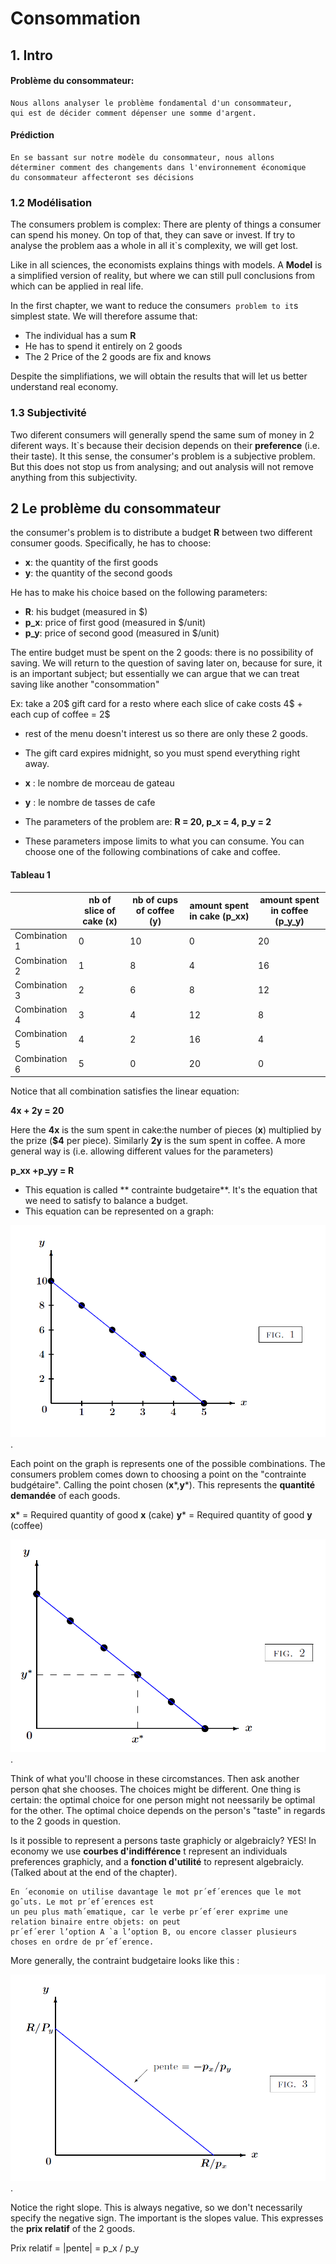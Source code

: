 # Consommation

## 1. Intro

#### Problème du consommateur:
```
Nous allons analyser le problème fondamental d'un consommateur, 
qui est de décider comment dépenser une somme d'argent. 
```

#### Prédiction
```
En se bassant sur notre modèle du consommateur, nous allons 
déterminer comment des changements dans l'environnement économique
du consommateur affecteront ses décisions
```

### 1.2 Modélisation

The consumers problem is complex: There are plenty of things a consumer can spend his money.
On top of that, they can save or invest. If try to analyse the problem aas a whole in all it`s
complexity, we will get lost. 

Like in all sciences, the economists explains things with models. A **Model** is a simplified version of reality,
but where we can still pull conclusions from which can be applied in real life. 

In the first chapter, we want to reduce the consumer`s problem to it`s simplest state. 
We will therefore assume that:

- The individual has a sum **R**
- He has to spend it entirely on 2 goods
- The 2 Price of the 2 goods are fix and knows

Despite the simplifiations, we will obtain the results that will let us better understand real economy. 

### 1.3 Subjectivité

Two diferent consumers will generally spend the same sum of money in 2 diferent ways. 
It`s because their decision depends on their **preference** (i.e. their taste).  It this sense, the consumer's problem is a subjective problem. But this does not stop us from analysing; and out analysis will not remove anything from this subjectivity.

## 2 Le problème du consommateur

the consumer's problem is to distribute a budget **R** between two different consumer goods. Specifically, he has to choose:

- **x**: the quantity of the first goods
- **y**: the quantity of the second goods

He has to make his choice based on the following parameters:

- **R**: his budget (measured in $)
- **p_x**: price of first good (measured in $/unit)
- **p_y**: price of second good (measured in $/unit)

The entire budget must be spent on the 2 goods: there is no possibility of saving. We will return to the question of saving later on, because for sure, it is an important subject; but essentially we can argue that we can treat saving like another "consommation"


Ex: take a 20$ gift card for a resto where each slice of cake costs 4$ + each cup of coffee = 2$
- rest of the menu doesn't interest us so there are only these 2 goods.
- The gift card expires midnight, so you must spend everything right away.

- **x** : le nombre de morceau de gateau
- **y** : le nombre de tasses de cafe

- The parameters of the problem are: **R = 20, p_x = 4, p_y = 2**

- These parameters impose limits to what you can consume. You can choose one of the following combinations of cake and coffee.

#### Tableau 1 

| | nb of slice of cake (x) | nb of cups of coffee (y) | amount spent in cake (p_xx) | amount spent in coffee (p_y_y) |
|-|-|-|-|-|
| Combination 1 | 0 | 10 | 0 | 20 |
| Combination 2 | 1 | 8 | 4 | 16 |
| Combination 3 | 2 | 6 | 8 | 12 |
| Combination 4 | 3 | 4 | 12 | 8 | 
| Combination 5 | 4 | 2 | 16 | 4 |
| Combination 6 | 5 | 0 | 20 | 0 |

Notice that all combination satisfies the linear equation:

**4x + 2y = 20**

Here the **4x** is the sum spent in cake:the number of pieces (**x**) multiplied by the prize (**$4** per piece). Similarly **2y** is the sum spent in coffee. A more general way is (i.e. allowing different values for the parameters) 

**p_xx +p_yy = R**

- This equation is called ** contrainte budgetaire**. It's the equation that we need to satisfy to balance a budget.
- This equation can be represented on a graph:

![Figure 1](https://github.com/JanVillapaz/ECO1081_AUT2020/blob/master/Consommation/fig1.PNG?raw=true).

Each point on the graph is represents one of the possible combinations. The consumers problem comes down to choosing a point on the "contrainte budgétaire". Calling the point chosen (**x***,**y***). This represents the **quantité demandée** of each goods. 

**x*** = Required quantity of good **x** (cake)
**y*** = Required quantity of good **y** (coffee)

![Figure 2](https://github.com/JanVillapaz/ECO1081_AUT2020/blob/master/Consommation/fig2.PNG?raw=true).

Think of what you'll choose in these circomstances. Then ask another person qhat she chooses. The choices might be different. One thing is certain: the optimal choice for one person might not neessarily be optimal for the other. The optimal choice depends on the person's "taste" in regards to the 2 goods in question.

Is it possible to represent a persons taste graphicly or algebraicly? YES! In economy we use **courbes d'indifférence** t represent an individuals preferences graphicly, and a **fonction d'utilité** to represent algebraicly. (Talked about at the end of the chapter).

```
En ´economie on utilise davantage le mot pr´ef´erences que le mot goˆuts. Le mot pr´ef´erences est
un peu plus math´ematique, car le verbe pr´ef´erer exprime une relation binaire entre objets: on peut
pr´ef´erer l’option A `a l’option B, ou encore classer plusieurs choses en ordre de pr´ef´erence.
```
More generally, the contraint budgetaire looks like this : 

![Figure 3](https://github.com/JanVillapaz/ECO1081_AUT2020/blob/master/Consommation/fig3.PNG?raw=true).

Notice the right slope. This is always negative, so we don't necessarily specify the negative sign. The important is the slopes value. This expresses the **prix relatif** of the 2 goods.

Prix relatif = |pente| = p_x / p_y




